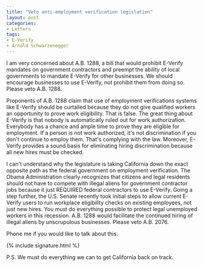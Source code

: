 ```yaml
---
title: "Veto anti-employment verification legislation"
layout: post
categories:
- Letters
tags:
- E-Verify
- Arnold Schwarzenegger
---
```


I am very concerned about A.B. 1288, a bill that would prohibit E-Verify mandates on government contractors and preempt the ability of local governments to mandate E-Verify for other businesses. We should encourage businesses to use E-Verify, not prohibit them from doing so. Please veto A.B. 1288.

Proponents of A.B. 1288 claim that use of employment verifications systems like E-Verify should be curtailed because they do not give qualified workers an opportunity to prove work eligibility. That is false. The great thing about E-Verify is that nobody is automatically ruled out for work authorization. Everybody has a chance and ample time to prove they are eligible for employment. If a person is not work authorized, it's not discrimination if you don't continue to employ them. That's complying with the law. Moreover, E-Verify provides a sound basis for eliminating hiring discrimination because all new hires must be checked.

I can't understand why the legislature is taking California down the exact opposite path as the federal government on employment verification. The Obama Administration clearly recognizes that citizens and legal residents should not have to compete with illegal aliens for government contractor jobs because it just REQUIRED federal contractors to use E-Verify. Going a step further, the U.S. Senate recently took initial steps to allow current E-Verify users to run workplace eligibility checks on existing employees, not just new hires. You must do everything possible to protect legal unemployed workers in this recession. A.B. 1288 would facilitate the continued hiring of illegal aliens by unscrupulous businesses. Please veto A.B. 2076.

Phone me if you would like to talk about this.

{% include signature.html %}

P.S. We must do everything we can to get California back on track.